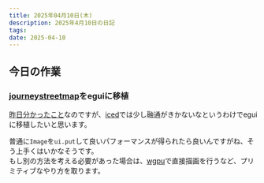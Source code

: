 ```yaml
---
title: 2025年04月10日(木)
description: 2025年4月10日の日記
tags: 
date: 2025-04-10
---
```

## 今日の作業
### [journeystreetmap](../../../develop/JourneyStreetMap/JourneyStreetMap.md)をeguiに移植
[昨日分かったこと](2025-04-09.md#[journeystreetmap](../develop/JourneyStreetMap/JourneyStreetMapとは.md)の制作)なのですが、[iced](../../../develop/Knowledge/libs/iced/iced.md)では少し融通がきかないなというわけでeguiに移植したいと思います。

普通に`Image`を`ui.put`して良いパフォーマンスが得られたら良いんですがね、そう上手くはいかなそうです。  
もし別の方法を考える必要があった場合は、[wgpu](../../../develop/Knowledge/libs/wgpu/wgpu.md)で直接描画を行うなど、プリミティブなやり方を取ります。